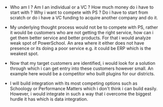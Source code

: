 - Who am I ? Am I an individual or a VC ? How much money do i have to start with ? Why i want to compete with PS ? Do i have to start from scratch or do i have a VC funding to acquire another company and do it. 

- My underlying thought process would not be to compete with PS, rather it would be customers who are not getting the right service, how can i get them better service and better products. For that i would analyze weak spot of PowerSchool. An area where it either does not have presence or its doing a poor service e.g. it could be ERP which is the weakest spot. 


- Now that my target customers are identified, i would look for a solution through which i can get entry into these customers however small. An example here would be a competitor who built plugins for our districts. 

- I will build integration with its most competing options such as Schoology or Performance Matters which i don't think i can build easily. However, i would integrate in such a way that i overcome the biggest hurdle it has which is data integration.

